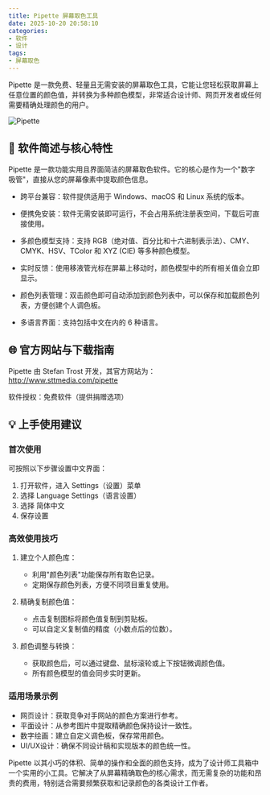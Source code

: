 ```yaml
---
title: Pipette 屏幕取色工具
date: 2025-10-20 20:58:10
categories:
- 软件
- 设计
tags:
- 屏幕取色
---
```


Pipette 是一款免费、轻量且无需安装的屏幕取色工具，它能让您轻松获取屏幕上任意位置的颜色值，并转换为多种颜色模型，非常适合设计师、网页开发者或任何需要精确处理颜色的用户。

![Pipette](/images/pipette.png)

## 🧮 软件简述与核心特性

Pipette 是一款功能实用且界面简洁的屏幕取色软件。它的核心是作为一个"数字吸管"，直接从您的屏幕像素中提取颜色信息。

- 跨平台兼容：软件提供适用于 Windows、macOS 和 Linux 系统的版本。

- 便携免安装：软件无需安装即可运行，不会占用系统注册表空间，下载后可直接使用。

- 多颜色模型支持：支持 RGB（绝对值、百分比和十六进制表示法）、CMY、CMYK、HSV、TColor 和 XYZ (CIE) 等多种颜色模型。

- 实时反馈：使用移液管光标在屏幕上移动时，颜色模型中的所有相关值会立即显示。

- 颜色列表管理：双击颜色即可自动添加到颜色列表中，可以保存和加载颜色列表，方便创建个人调色板。

- 多语言界面：支持包括中文在内的 6 种语言。

## 🌐 官方网站与下载指南

Pipette 由 Stefan Trost 开发，其官方网站为：<http://www.sttmedia.com/pipette>

软件授权：免费软件（提供捐赠选项）

## 💡 上手使用建议

### 首次使用

可按照以下步骤设置中文界面：

1. 打开软件，进入 Settings（设置）菜单
1. 选择 Language Settings（语言设置）
1. 选择 简体中文
1. 保存设置

### 高效使用技巧

1. 建立个人颜色库：

   - 利用"颜色列表"功能保存所有取色记录。
   - 定期保存颜色列表，方便不同项目重复使用。

1. 精确复制颜色值：

   - 点击复制图标将颜色值复制到剪贴板。
   - 可以自定义复制值的精度（小数点后的位数）。

1. 颜色调整与转换：

   - 获取颜色后，可以通过键盘、鼠标滚轮或上下按钮微调颜色值。
   - 所有颜色模型的值会同步实时更新。

### 适用场景示例

- 网页设计：获取竞争对手网站的颜色方案进行参考。
- 平面设计：从参考图片中提取精确颜色保持设计一致性。
- 数字绘画：建立自定义调色板，保存常用颜色。
- UI/UX设计：确保不同设计稿和实现版本的颜色统一性。

Pipette 以其小巧的体积、简单的操作和全面的颜色支持，成为了设计师工具箱中一个实用的小工具。它解决了从屏幕精确取色的核心需求，而无需复杂的功能和昂贵的费用，特别适合需要频繁获取和记录颜色的各类设计工作者。
